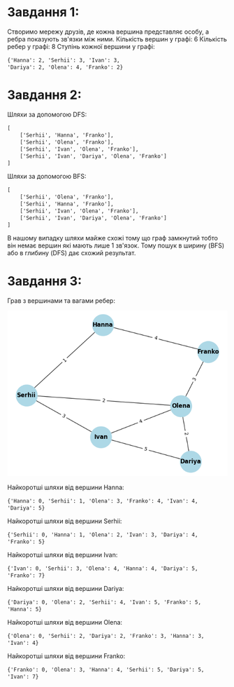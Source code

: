 # Завдання 1:

Створимо мережу друзів, де кожна вершина представляє особу, а ребра показують зв'язки між ними.
Кількість вершин у графі: 6
Кількість ребер у графі: 8
Ступінь кожної вершини у графі:

    {'Hanna': 2, 'Serhii': 3, 'Ivan': 3,
    'Dariya': 2, 'Olena': 4, 'Franko': 2}

# Завдання 2:

Шляхи за допомогою DFS:
    
    [
        ['Serhii', 'Hanna', 'Franko'],
        ['Serhii', 'Olena', 'Franko'],
        ['Serhii', 'Ivan', 'Olena', 'Franko'],
        ['Serhii', 'Ivan', 'Dariya', 'Olena', 'Franko']
    ]

Шляхи за допомогою BFS:
    
    [
        ['Serhii', 'Olena', 'Franko'],
        ['Serhii', 'Hanna', 'Franko'],
        ['Serhii', 'Ivan', 'Olena', 'Franko'],
        ['Serhii', 'Ivan', 'Dariya', 'Olena', 'Franko']
    ]

В нашому випадку шляхи майже схожі тому що граф замкнутий тобто він немає вершин які мають лише 1 зв'язок. Тому пошук в ширину (BFS) або в глибину (DFS) дає схожий результат.

# Завдання 3:

Грав з вершинами та вагами ребер:

![Грав з вершинами та вагами ребер](figure_1.png "Соціальна мережа друзів")

Найкоротші шляхи від вершини Hanna:
    
    {'Hanna': 0, 'Serhii': 1, 'Olena': 3, 'Franko': 4, 'Ivan': 4, 'Dariya': 5}

Найкоротші шляхи від вершини Serhii:
    
    {'Serhii': 0, 'Hanna': 1, 'Olena': 2, 'Ivan': 3, 'Dariya': 4, 'Franko': 5}

Найкоротші шляхи від вершини Ivan:
    
    {'Ivan': 0, 'Serhii': 3, 'Olena': 4, 'Hanna': 4, 'Dariya': 5, 'Franko': 7}

Найкоротші шляхи від вершини Dariya:
    
    {'Dariya': 0, 'Olena': 2, 'Serhii': 4, 'Ivan': 5, 'Franko': 5, 'Hanna': 5}

Найкоротші шляхи від вершини Olena:

    {'Olena': 0, 'Serhii': 2, 'Dariya': 2, 'Franko': 3, 'Hanna': 3, 'Ivan': 4}

Найкоротші шляхи від вершини Franko:

    {'Franko': 0, 'Olena': 3, 'Hanna': 4, 'Serhii': 5, 'Dariya': 5, 'Ivan': 7}